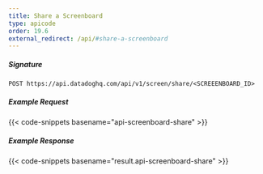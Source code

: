 ```yaml
---
title: Share a Screenboard
type: apicode
order: 19.6
external_redirect: /api/#share-a-screenboard
---
```


##### Signature
`POST https://api.datadoghq.com/api/v1/screen/share/<SCREEENBOARD_ID>`
##### Example Request
{{< code-snippets basename="api-screenboard-share" >}}
##### Example Response
{{< code-snippets basename="result.api-screenboard-share" >}}

